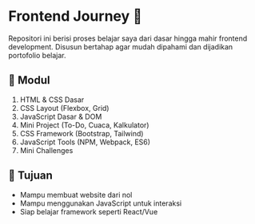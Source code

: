 # Frontend Journey 🚀

Repositori ini berisi proses belajar saya dari dasar hingga mahir frontend development. Disusun bertahap agar mudah dipahami dan dijadikan portofolio belajar.

## 📌 Modul
1. HTML & CSS Dasar
2. CSS Layout (Flexbox, Grid)
3. JavaScript Dasar & DOM
4. Mini Project (To-Do, Cuaca, Kalkulator)
5. CSS Framework (Bootstrap, Tailwind)
6. JavaScript Tools (NPM, Webpack, ES6)
7. Mini Challenges

## 🧠 Tujuan
- Mampu membuat website dari nol
- Mampu menggunakan JavaScript untuk interaksi
- Siap belajar framework seperti React/Vue